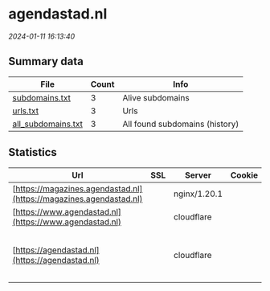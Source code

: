 # agendastad.nl
*2024-01-11 16:13:40*
## Summary data
| File       | Count | Info |
|------------|-------|------|
|[subdomains.txt](/data/agendastad.nl/subdomains.txt)|3|Alive subdomains|
|[urls.txt](/data/agendastad.nl/urls.txt)|3|Urls|
|[all_subdomains.txt](/data/agendastad.nl/all_subdomains.txt)|3|All found subdomains (history)|
## Statistics
| Url | SSL | Server | Cookie | HSTS | CSP | XFO | XXP | RP | Tech |Title |
|------------|-------|------|------|------|------|------|------|------|------|------|
|[https://magazines.agendastad.nl](https://magazines.agendastad.nl)| |nginx/1.20.1| | | | 1:white_check_mark: | 2:white_check_mark: | 3:white_check_mark: |Nginx:1.20.1 PHP||
|[https://www.agendastad.nl](https://www.agendastad.nl)| |cloudflare| |:white_check_mark: | | | | 3:white_check_mark: |Cloudflare HSTS HTTP/3||
|[https://agendastad.nl](https://agendastad.nl)| |cloudflare| |:white_check_mark: | | | | 3:white_check_mark: |Cloudflare HSTS HTTP/3 MySQL PHP WP Rocket WordPress:6.4.2 Yoast SEO:21.7|Agenda Stad - ho...|